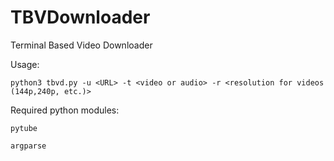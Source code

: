 # TBVDownloader
Terminal Based Video Downloader

Usage:

`python3 tbvd.py -u <URL> -t <video or audio> -r <resolution for videos (144p,240p, etc.)>`

Required python modules:

	pytube

	argparse



